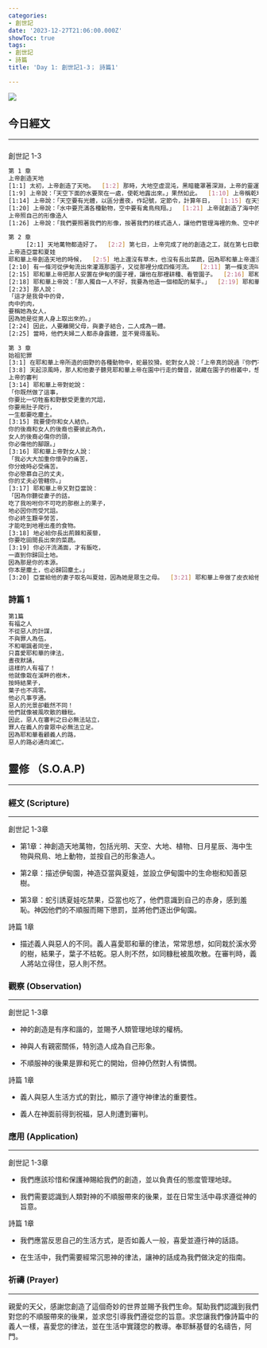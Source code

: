 ```yaml
---
categories:
- 創世記
date: '2023-12-27T21:06:00.000Z'
showToc: true
tags:
- 創世記
- 詩篇
title: 'Day 1: 創世記1-3； 詩篇1'

---
```




![](/notionimg/8bb4886ccd70502260a81ac8070a40af.png)

## 今日經文

------

### 
創世記 1-3

```bash
第 1 章
上帝創造天地
[1:1] 太初，上帝創造了天地。  [1:2] 那時，大地空虛混沌，黑暗籠罩著深淵，上帝的靈運行在水面上。  [1:3] 上帝說：「要有光！」就有了光。  [1:4] 上帝看光是好的，就把光和黑暗分開。  [1:5] 上帝稱光為晝，稱黑暗為夜。晚上過去，早晨到來，這是第一日。  [1:6] 上帝說：「水與水之間要有穹蒼，把水分開。」  [1:7] 果然如此。上帝造了穹蒼，將穹蒼之下的水和穹蒼之上的水分開。  [1:8] 上帝稱穹蒼為天空。晚上過去，早晨到來，這是第二日。
[1:9] 上帝說：「天空下面的水要聚在一處，使乾地露出來。」果然如此。  [1:10] 上帝稱乾地為陸地，稱匯聚的水為海洋。上帝看了，覺得美好。  [1:11] 上帝說：「陸地要長出植物——各類結種子的菜蔬和結果子的樹木，果子內都有籽。」果然如此，  [1:12] 陸地長出了植物——各類結種子的菜蔬和結果子的樹木，果子內都有籽。上帝看了，覺得美好。  [1:13] 晚上過去，早晨到來，這是第三日。
[1:14] 上帝說：「天空要有光體，以區分晝夜，作記號，定節令，計算年日，  [1:15] 在天空發光，普照大地。」果然如此。  [1:16] 上帝造了兩個大光體，大的管晝，小的管夜，又造了星辰。  [1:17] 上帝把這些光體擺列在天空，讓它們發光普照大地，  [1:18] 管理晝夜，分開光和黑暗。上帝看了，覺得美好。  [1:19] 晚上過去，早晨到來，這是第四日。
[1:20] 上帝說：「水中要充滿各種動物，空中要有禽鳥飛翔。」  [1:21] 上帝就創造了海中的大魚等各類水族和各類禽鳥。上帝看了，覺得美好。  [1:22] 上帝賜福給這一切生物，說：「水族要多多地生養繁衍，充滿海洋，禽鳥也要在地上多多地繁衍。」  [1:23] 晚上過去，早晨到來，這是第五日。  [1:24] 上帝說：「大地要繁衍各類動物——各類的牲畜、爬蟲和野獸。」果然如此。  [1:25] 上帝造了地上的各類野獸、牲畜和爬蟲。上帝看了，覺得美好。
上帝照自己的形像造人
[1:26] 上帝說：「我們要照著我們的形像，按著我們的樣式造人，讓他們管理海裡的魚、空中的鳥和地上的牲畜及一切爬蟲。」  [1:27] 上帝就照著自己的形像造了人，祂照著自己的形像造了男人和女人。  [1:28] 上帝賜福給他們，對他們說：「你們要生養眾多，遍滿地面，治理大地，管理海裡的魚、空中的鳥以及地上的各種動物。」  [1:29] 上帝說：「看啊，我把地上所有結種子的穀蔬和所有樹上有籽的果子，都賜給你們作食物。  [1:30] 我把綠色植物賜給所有地上的走獸、空中的飛鳥，及地上的爬蟲等有氣息的動物作食物。」果然如此。  [1:31] 上帝看了祂所造的一切，覺得非常美好。晚上過去，早晨到來，這是第六日。

第 2 章
     [2:1] 天地萬物都造好了。  [2:2] 第七日，上帝完成了祂的創造之工，就在第七日歇了一切的工。  [2:3] 上帝賜福給第七日，將其定為聖日，因為祂在這一日歇了祂一切的創造之工。  [2:4] 這是有關創造天地的記載。
上帝造亞當和夏娃
耶和華上帝創造天地的時候，  [2:5] 地上還沒有草木，也沒有長出菜蔬，因為耶和華上帝還沒有降雨在地上，土地也沒有人耕作，  [2:6] 但有水從地裡湧出，澆灌大地。  [2:7] 耶和華上帝用地上的塵土造人，把生命的氣息吹進他的鼻孔裡，他就成了有生命的人。  [2:8] 耶和華上帝在東方的伊甸開闢了一個園子，把祂所造的人安置在裡面。  [2:9] 耶和華上帝使地裡長出各種樹木，它們既好看又有好吃的果子。在園子的中間有生命樹和分別善惡的樹。
[2:10] 有一條河從伊甸流出來灌溉那園子，又從那裡分成四條河流。  [2:11] 第一條支流叫比遜河，它環繞著哈腓拉全境，那裡有金子，  [2:12] 且是上好的金子，還有珍珠和紅瑪瑙。  [2:13] 第二條支流叫基訓河，它環繞著古實全境。  [2:14] 第三條支流叫底格里斯河，它流經亞述的東邊。第四條支流叫幼發拉底河。
[2:15] 耶和華上帝把那人安置在伊甸的園子裡，讓他在那裡耕種、看管園子。  [2:16] 耶和華上帝吩咐那人說：「你可以隨意吃園中各種樹上的果子，  [2:17] 只是不可吃那棵分別善惡樹的果子，因為你吃的日子必定死。」
[2:18] 耶和華上帝說：「那人獨自一人不好，我要為他造一個相配的幫手。」  [2:19] 耶和華上帝用塵土造了各種田野的走獸和空中的飛鳥，把牠們帶到那人跟前，看他怎麼叫牠們。他叫這些動物什麼，牠們的名字就是什麼。  [2:20] 那人給所有的牲畜及空中的飛鳥和田野的走獸都起了名字。可是他找不到一個跟自己相配的幫手。  [2:21] 耶和華上帝使那人沉睡，然後在他沉睡的時候從他身上取出一根肋骨，再把肉合起來。  [2:22] 耶和華上帝用那根肋骨造了一個女人，把她帶到那人跟前。
[2:23] 那人說：
「這才是我骨中的骨，
肉中的肉，
要稱她為女人，
因為她是從男人身上取出來的。」
[2:24] 因此，人要離開父母，與妻子結合，二人成為一體。
[2:25] 當時，他們夫婦二人都赤身露體，並不覺得羞恥。

第 3 章
始祖犯罪
[3:1] 在耶和華上帝所造的田野的各種動物中，蛇最狡猾。蛇對女人說：「上帝真的說過『你們不可吃園中任何樹上的果子』嗎？」  [3:2] 女人回答說：「我們可以吃園中樹上的果子，  [3:3] 只是上帝說過，『你們不可吃園子中間那棵樹的果子，也不可摸，免得死亡。』」  [3:4] 蛇對女人說：「你們一定不會死！  [3:5] 上帝那樣說是因為祂知道，你們吃了那樹的果子以後，眼睛就會打開，像上帝一樣懂得分辨善惡。」  [3:6] 女人見那棵樹上的果子可口，悅人眼目，可使人有智慧，就摘下來吃了。她又把果子給跟她在一起的丈夫，他也吃了。  [3:7] 二人的眼睛就打開了，發覺自己原來赤身露體，便編起無花果樹的葉子來遮體。
[3:8] 天起涼風時，那人和他妻子聽見耶和華上帝在園中行走的聲音，就藏在園子的樹叢中，想躲避耶和華上帝。  [3:9] 耶和華上帝呼喚那人說：「你在哪裡？」  [3:10] 那人說：「我在園中聽見你的聲音，就害怕得躲了起來，因為我赤身露體！」  [3:11] 耶和華上帝問：「誰告訴你，說你赤身露體？難道你吃了我吩咐你不可吃的果子嗎？」  [3:12] 那人說：「你賜給我作伴的女人把那樹上的果子給我，我就吃了。」  [3:13] 耶和華上帝對女人說：「你這是做的什麼事？」女人說：「是蛇誘騙我，我才吃的。」
上帝的審判
[3:14] 耶和華上帝對蛇說：
「你既然做了這事，
你要比一切牲畜和野獸受更重的咒詛，
你要用肚子爬行，
一生都要吃塵土。
[3:15] 我要使你和女人結仇，
你的後裔和女人的後裔也要彼此為仇，
女人的後裔必傷你的頭，
你必傷他的腳跟。」
[3:16] 耶和華上帝對女人說：
「我必大大加重你懷孕的痛苦，
你分娩時必受痛苦。
你必戀慕自己的丈夫，
你的丈夫必管轄你。」
[3:17] 耶和華上帝又對亞當說：
「因為你聽從妻子的話，
吃了我吩咐你不可吃的那樹上的果子，
地必因你而受咒詛。
你必終生艱辛勞苦，
才能吃到地裡出產的食物。
[3:18] 地必給你長出荊棘和蒺藜，
你要吃田間長出來的菜蔬。
[3:19] 你必汗流滿面，才有飯吃，
一直到你歸回土地。
因為那是你的本源。
你本是塵土，也必歸回塵土。」
[3:20] 亞當給他的妻子取名叫夏娃，因為她是眾生之母。  [3:21] 耶和華上帝做了皮衣給他們夫婦穿上。  [3:22] 耶和華上帝說：「看啊，那人已經與我們相似，能分辨善惡。現在，恐怕他會伸手去摘生命樹的果子吃，就永遠活著。」  [3:23] 因此，耶和華上帝就把亞當趕出伊甸園，讓他去開墾土地——那是他的本源。  [3:24] 祂趕走了亞當以後，在伊甸園東邊安排基路伯天使和一把旋轉的火劍，守住通往生命樹的路。
```







### 詩篇 1

```bash
第1篇
有福之人
不從惡人的計謀，
不與罪人為伍，
不和嘲諷者同坐，
只喜愛耶和華的律法，
晝夜默誦，
這樣的人有福了！
他就像栽在溪畔的樹木，
按時結果子，
葉子也不凋零。
他必凡事亨通。
惡人的光景卻截然不同！
他們就像被風吹散的糠秕。
因此，惡人在審判之日必無法站立，
罪人在義人的會眾中必無法立足。
因為耶和華看顧義人的路，
惡人的路必通向滅亡。
```

## 靈修 （S.O.A.P)

------



### **經文 (Scripture)**

------

創世記 1-3章

- 第1章：神創造天地萬物，包括光明、天空、大地、植物、日月星辰、海中生物與飛鳥、地上動物，並按自己的形象造人。

- 第2章：描述伊甸園，神造亞當與夏娃，並設立伊甸園中的生命樹和知善惡樹。

- 第3章：蛇引誘夏娃吃禁果，亞當也吃了，他們意識到自己的赤身，感到羞恥。神因他們的不順服而賜下懲罰，並將他們逐出伊甸園。

詩篇 1章

- 描述義人與惡人的不同。義人喜愛耶和華的律法，常常思想，如同栽於溪水旁的樹，結果子，葉子不枯乾。惡人則不然，如同糠秕被風吹散。在審判時，義人將站立得住，惡人則不然。

### **觀察 (Observation)**

------

創世記 1-3章

- 神的創造是有序和諧的，並賜予人類管理地球的權柄。

- 神與人有親密關係，特別造人成為自己形象。

- 不順服神的後果是罪和死亡的開始，但神仍然對人有憐憫。

詩篇 1章

- 義人與惡人生活方式的對比，顯示了遵守神律法的重要性。

- 義人在神面前得到祝福，惡人則遭到審判。

### **應用 (Application)**

------

創世記 1-3章

- 我們應該珍惜和保護神賜給我們的創造，並以負責任的態度管理地球。

- 我們需要認識到人類對神的不順服帶來的後果，並在日常生活中尋求遵從神的旨意。



詩篇 1章

- 我們應當反思自己的生活方式，是否如義人一般，喜愛並遵行神的話語。

- 在生活中，我們需要經常沉思神的律法，讓神的話成為我們做決定的指南。

### **祈禱 (Prayer)**

------

親愛的天父，感謝您創造了這個奇妙的世界並賜予我們生命。幫助我們認識到我們對您的不順服帶來的後果，並求您引導我們遵從您的旨意。求您讓我們像詩篇中的義人一樣，喜愛您的律法，並在生活中實踐您的教導。奉耶穌基督的名禱告，阿門。



### 



